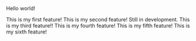 Hello world!

This is my first feature!
This is my second feature! Still in development.
This is my third feature!!
This is my fourth feature!
This is my fifth feature!
This is my sixth feature!

